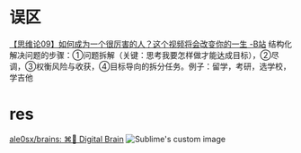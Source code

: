 # 误区
[【思维论09】如何成为一个很厉害的人？这个视频将会改变你的一生 -B站](https://www.bilibili.com/video/BV1164y1T7VD/)
	结构化解决问题的步骤：①问题拆解（关键：思考我要怎样做才能达成目标），②尽调，③权衡风险与收获，④目标导向的拆分任务。例子：留学，考研，选学校，学吉他
	
# res
[ale0sx/brains: ⌘🤖 Digital Brain](https://github.com/ale0sx/brains)
	![Sublime's custom image](https://camo.githubusercontent.com/65543f18d7f07105f9a3b3fd3471740e6d3afbbd2d380799e1c2145e41272932/68747470733a2f2f692e696d6775722e636f6d2f4d576a4348626b2e6a7067)